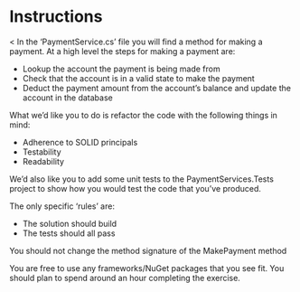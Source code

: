 # Instructions
<
In the ‘PaymentService.cs’ file you will find a method for making a payment. At a high level the steps for making a payment are: 

*  Lookup the account the payment is being made from
*  Check that the account is in a valid state to make the payment
*  Deduct the payment amount from the account’s balance and update the account in the database

What we’d like you to do is refactor the code with the following things in mind:  

*  Adherence to SOLID principals
*  Testability
*  Readability

We’d also like you to add some unit tests to the PaymentServices.Tests project to show how you would test the code that you’ve produced.  

The only specific ‘rules’ are:  

*  The solution should build
*  The tests should all pass

You should not change the method signature of the MakePayment method  

You are free to use any frameworks/NuGet packages that you see fit. You should plan to spend around an hour completing the exercise.
